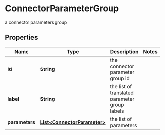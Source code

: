 

# ConnectorParameterGroup

a connector parameters group

## Properties

| Name | Type | Description | Notes |
|------------ | ------------- | ------------- | -------------|
|**id** | **String** | the connector parameter group id |  |
|**label** | **String** | the list of translated parameter group labels |  |
|**parameters** | [**List&lt;ConnectorParameter&gt;**](ConnectorParameter.md) | the list of parameters |  |



